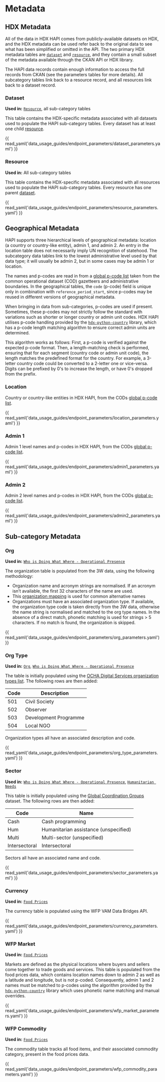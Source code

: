 # Metadata

## HDX Metadata

All of the data in HDX HAPI comes from publicly-available datasets on HDX, and
the HDX metadata can be used refer back to the original data to see what
has been simplified or omitted in the API.
The two primary HDX metadata tables are
[`dataset`](metadata.md#dataset) and [`resource`](metadata.md#resource), and they
contain a small subset of the metadata available through the CKAN API or
HDX library.

The HAPI data records contain enough information to access the full records
from CKAN (see the parameters tables for more details).
All subcategory tables link back to a resource record, and all resources link
back to a dataset record.

### Dataset <a id="dataset"></a>

**Used in:** [`Resource`](metadata.md#resource), all sub-category tables

This table contains the HDX-specific metadata associated with all datasets
used to populate the HAPI sub-category tables. Every dataset has at least
one child [resource](metadata.md#resource).

{{ read_yaml('data_usage_guides/endpoint_parameters/dataset_parameters.yaml') }}

### Resource <a id="resource"></a>

**Used in:** All sub-category tables

This table contains the HDX-specific metadata associated with all resources
used to populate the HAPI sub-category tables. Every resource has one
parent [dataset](metadata.md#dataset).

{{ read_yaml('data_usage_guides/endpoint_parameters/resource_parameters.yaml') }}

## Geographical Metadata

HAPI supports three hierarchical levels of geographical metadata:
location (a country or country-like entity), admin 1, and admin 2.  An entry in
the location table does not necessarily imply UN recognition of statehood.
The subcategory data tables link to the lowest administrative level used by
that data type; it will usually be admin 2, but in some cases may be admin 1 or
location.

The names and p-codes are read in from a [global p-code list](https://data.humdata.org/dataset/global-pcodes)
taken from the common operational dataset (COD) gazetteers and administrative
boundaries.
In the geographical tables, the `code` (p-code) field is unique only in
combination with `reference_period_start`,
since p-codes may be reused in different versions of geographical metadata.

 When bringing in data from sub-categories, p-codes are used if
present. Sometimes, these p-codes may not strictly follow the standard with
variations such as shorter or longer country or admin unit codes.
HDX HAPI utilises p-code handling provided by the
[`hdx-python-country`](https://hdx-python-country.readthedocs.io/en/latest/)
library, which has a p-code length matching algorithm to
ensure correct admin units are determined.

This algorithm works as follows: First, a p-code is verified against the
expected p-code format. Then, a length-matching check is performed,
ensuring that for each segment (country code or admin unit code),
the length matches the predefined format for the country. For example,
a 3-letter country code could be converted to a 2-letter one or vice-versa.
Digits can be prefixed by 0's to increase the length, or have 0's dropped
from the prefix.

### Location <a id="location"></a>

Country or country-like entities in HDX HAPI, from the CODs
[global p-code list](https://data.humdata.org/dataset/global-pcodes).

{{ read_yaml('data_usage_guides/endpoint_parameters/location_parameters.yaml') }}

### Admin 1  <a id="admin1"></a>

Admin 1 level names and p-codes in HDX HAPI, from the CODs
[global p-code list](https://data.humdata.org/dataset/global-pcodes).

{{ read_yaml('data_usage_guides/endpoint_parameters/admin1_parameters.yaml') }}

### Admin 2 <a id="admin2"></a>

Admin 2 level names and p-codes in HDX HAPI, from the CODs
[global p-code list](https://data.humdata.org/dataset/global-pcodes).

{{ read_yaml('data_usage_guides/endpoint_parameters/admin2_parameters.yaml') }}

## Sub-category Metadata

### Org <a id="org"></a>

**Used in:**
[`Who is Doing What Where - Operational Presence`](coordination_and_context.md#operational-presence)

The organization table is populated from the 3W data, using the following
methodology:

* Organization name and acronym strings are normalised. If an acronym isn’t
  available, the first 32 characters of the name are used.
* This [organization mapping](https://docs.google.com/spreadsheets/d/e/2PACX-1vSfBWvSu3fKA743VvHtgf-pIGkYH7zhy-NP7DZgEV9_a6YU7vtCeWhbLM56aUL1iIfrfv5UBvvjVt7B/pub?gid=1040329566&single=true&output=csv)
  is used for common alternative names
* Organizations must have an associated organization type. If available, the
  organization type code is taken directly from the 3W data, otherwise the name
  string is normalised and matched to the org type names. In the absence of a
  direct match, phonetic matching is used for strings > 5 characters. If no
  match is found, the organization is skipped.

{{ read_yaml('data_usage_guides/endpoint_parameters/org_parameters.yaml') }}

### Org Type <a id="org-type"></a>

**Used in:**
[`Org`](metadata.md#org),
[`Who is Doing What Where - Operational Presence`](coordination_and_context.md#operational-presence)

The table is initially populated using the
[OCHA Digital Services organization types list](https://data.humdata.org/dataset/organization-types-beta).
The following rows are then added:

| Code | Description            |
|------|------------------------|
| 501  | Civil Society          |
| 502  | Observer               |
| 503  | Development Programme  |
| 504  | Local NGO              |

Organization types all have an associated description and code.

{{ read_yaml('data_usage_guides/endpoint_parameters/org_type_parameters.yaml') }}

### Sector <a id=sector></a>

**Used in:**
[`Who is Doing What Where - Operational Presence`](coordination_and_context.md#operational-presence),
[`Humanitarian Needs`](affected_people.md#humanitarian-needs)

This table is initially populated using the
[Global Coordination Groups](https://data.humdata.org/dataset/global-coordination-groups-beta?)
dataset. The following rows are then added:

| Code        | Name                                |
|-------------|-------------------------------------|
| Cash        | Cash programming                    |
| Hum         | Humanitarian assistance (unspecified)|
| Multi       | Multi-sector (unspecified)          |
| Intersectoral| Intersectoral                      |

Sectors all have an associated name and code.

{{ read_yaml('data_usage_guides/endpoint_parameters/sector_parameters.yaml') }}

### Currency <a id="currency"></a>

**Used in:**
[`Food Prices`](food_security_and_nutrition.md#food-price)

The currency table is populated using the WFP VAM Data Bridges API.

{{ read_yaml('data_usage_guides/endpoint_parameters/currency_parameters.yaml') }}

### WFP Market <a id="wfp-market"></a>

**Used in:**
[`Food Prices`](food_security_and_nutrition.md#food-price)

Markets are defined as the physical locations where buyers and sellers
come together to trade goods and services.
This table is populated from the food prices data, which contains location
names down to admin 2 as well as
a latitude and longitude, but is not p-coded. Consequently, admin 1 and 2
names must be matched to p-codes using the algorithm provided by the
[`hdx-python-country`](https://hdx-python-country.readthedocs.io/en/latest/)
library which uses phonetic name matching and
manual overrides.

{{ read_yaml('data_usage_guides/endpoint_parameters/wfp_market_parameters.yaml') }}

### WFP Commodity <a id="wfp-commodity"></a>

**Used in:**
[`Food Prices`](food_security_and_nutrition.md#food-price)

The commodity table tracks all food items, and their associated
commodity category, present in the food prices data.

{{ read_yaml('data_usage_guides/endpoint_parameters/wfp_commodity_parameters.yaml') }}
